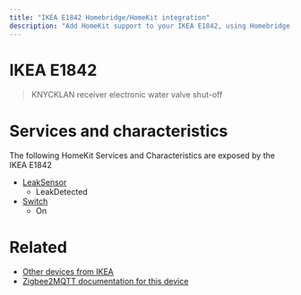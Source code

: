 ```yaml
---
title: "IKEA E1842 Homebridge/HomeKit integration"
description: "Add HomeKit support to your IKEA E1842, using Homebridge, Zigbee2MQTT and homebridge-z2m."
---
```

<!---
This file has been GENERATED using src/docgen/docgen.ts
DO NOT EDIT THIS FILE MANUALLY!
-->
# IKEA E1842
> KNYCKLAN receiver electronic water valve shut-off


# Services and characteristics
The following HomeKit Services and Characteristics are exposed by
the IKEA E1842

* [LeakSensor](../../sensors.md)
  * LeakDetected
* [Switch](../../switch.md)
  * On


# Related
* [Other devices from IKEA](../index.md#ikea)
* [Zigbee2MQTT documentation for this device](https://www.zigbee2mqtt.io/devices/E1842.html)
